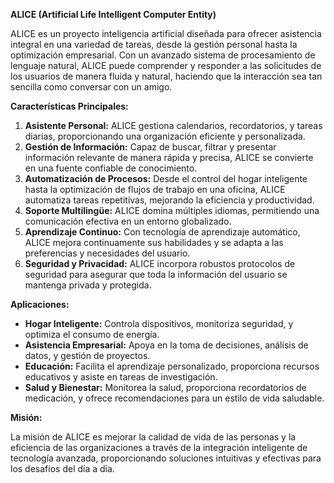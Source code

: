 **ALICE (Artificial Life Intelligent Computer Entity)**

ALICE es un proyecto inteligencia artificial diseñada para ofrecer asistencia integral en una variedad de tareas, desde la gestión personal hasta la optimización empresarial. Con un avanzado sistema de procesamiento de lenguaje natural, ALICE puede comprender y responder a las solicitudes de los usuarios de manera fluida y natural, haciendo que la interacción sea tan sencilla como conversar con un amigo.

**Características Principales:**

1. **Asistente Personal:** ALICE gestiona calendarios, recordatorios, y tareas diarias, proporcionando una organización eficiente y personalizada.
2. **Gestión de Información:** Capaz de buscar, filtrar y presentar información relevante de manera rápida y precisa, ALICE se convierte en una fuente confiable de conocimiento.
3. **Automatización de Procesos:** Desde el control del hogar inteligente hasta la optimización de flujos de trabajo en una oficina, ALICE automatiza tareas repetitivas, mejorando la eficiencia y productividad.
4. **Soporte Multilingüe:** ALICE domina múltiples idiomas, permitiendo una comunicación efectiva en un entorno globalizado.
5. **Aprendizaje Continuo:** Con tecnología de aprendizaje automático, ALICE mejora continuamente sus habilidades y se adapta a las preferencias y necesidades del usuario.
6. **Seguridad y Privacidad:** ALICE incorpora robustos protocolos de seguridad para asegurar que toda la información del usuario se mantenga privada y protegida.

**Aplicaciones:**

- **Hogar Inteligente:** Controla dispositivos, monitoriza seguridad, y optimiza el consumo de energía.
- **Asistencia Empresarial:** Apoya en la toma de decisiones, análisis de datos, y gestión de proyectos.
- **Educación:** Facilita el aprendizaje personalizado, proporciona recursos educativos y asiste en tareas de investigación.
- **Salud y Bienestar:** Monitorea la salud, proporciona recordatorios de medicación, y ofrece recomendaciones para un estilo de vida saludable.

**Misión:**

La misión de ALICE es mejorar la calidad de vida de las personas y la eficiencia de las organizaciones a través de la integración inteligente de tecnología avanzada, proporcionando soluciones intuitivas y efectivas para los desafíos del día a día.
